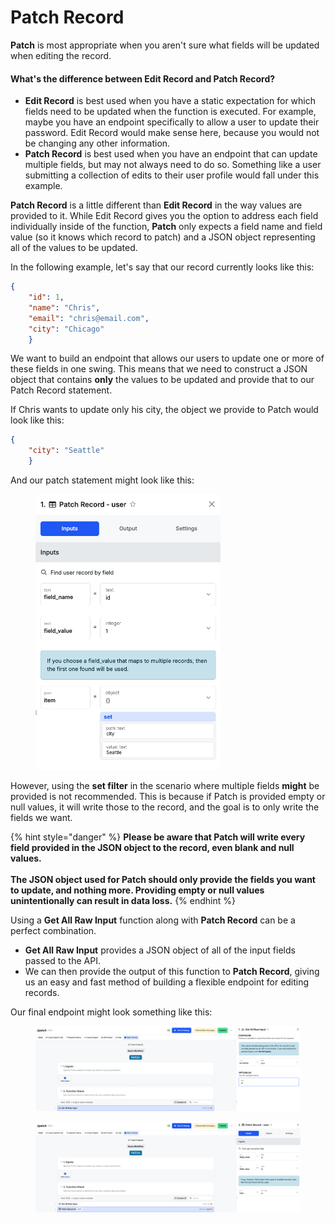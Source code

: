 # Patch Record

**Patch** is most appropriate when you aren't sure what fields will be updated when editing the record.

#### What's the difference between Edit Record and Patch Record?

* **Edit Record** is best used when you have a static expectation for which fields need to be updated when the function is executed. For example, maybe you have an endpoint specifically to allow a user to update their password. Edit Record would make sense here, because you would not be changing any other information.
* **Patch Record** is best used when you have an endpoint that can update multiple fields, but may not always need to do so. Something like a user submitting a collection of edits to their user profile would fall under this example.

**Patch Record** is a little different than **Edit Record** in the way values are provided to it. While Edit Record gives you the option to address each field individually inside of the function, **Patch** only expects a field name and field value (so it knows which record to patch) and a JSON object representing all of the values to be updated.

In the following example, let's say that our record currently looks like this:

```json
{
    "id": 1,
    "name": "Chris",
    "email": "chris@email.com",
    "city": "Chicago"
    }
```

We want to build an endpoint that allows our users to update one or more of these fields in one swing. This means that we need to construct a JSON object that contains **only** the values to be updated and provide that to our Patch Record statement.

If Chris wants to update only his city, the object we provide to Patch would look like this:

```json
{
    "city": "Seattle"
    }
```

And our patch statement might look like this:

<figure><img src="../../../.gitbook/assets/CleanShot 2024-09-10 at 06.07.16.png" alt="" width="296"><figcaption></figcaption></figure>

However, using the **set filter** in the scenario where multiple fields **might** be provided is not recommended. This is because if Patch is provided empty or null values, it will write those to the record, and the goal is to only write the fields we want.

{% hint style="danger" %}
**Please be aware that Patch will write every field provided in the JSON object to the record, even blank and null values.**\
\
**The JSON object used for Patch should only provide the fields you want to update, and nothing more. Providing empty or null values unintentionally can result in data loss.**
{% endhint %}

Using a **Get All Raw Input** function along with **Patch Record** can be a perfect combination.

* **Get All Raw Input** provides a JSON object of all of the input fields passed to the API.
* We can then provide the output of this function to **Patch Record**, giving us an easy and fast method of building a flexible endpoint for editing records.

Our final endpoint might look something like this:

<figure><img src="../../../.gitbook/assets/CleanShot 2024-09-10 at 06.11.02.png" alt=""><figcaption></figcaption></figure>

<figure><img src="../../../.gitbook/assets/CleanShot 2024-09-10 at 06.11.28.png" alt=""><figcaption></figcaption></figure>
